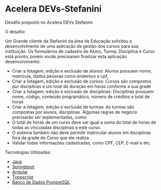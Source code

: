 # Acelera DEVs-Stefanini
Desafio proposto no Acelera DEVs Stefanini. 


O desafio:

Um Grande cliente da Stefanini da área de Educação solicitou o desenvolvimento de uma aplicação
de gestão dos cursos para sua instituição.
Os formulários de cadastro de Aluno, Turma, Disciplina e Curso está pronto, porém vocês
precisaram finalizar esta aplicação desenvolvimento:
- Criar a listagem, edição e exclusão de alunos: Alunos possuem nome, matrícula, dados pessoas
como endereço e cpf,
- Criar a listagem, edição e exclusão de cursos: Cursos são compostos por disciplinas e um total de
duração em horas conforme a sua grade
- Criar a listagem, edição e exclusão de disciplinas: Disciplinas possuem nome, código, conteúdo
programático, número de créditos e total de horas
- Criar a listagem, edição e exclusão de turmas: As turmas são compostas por alunos, disciplinas.
Algumas regras de negócio precisarão ser implementadas, como:
- O total de horas de um curso deve ser igual a soma do total de horas de todas as vinculadas
disciplinas a este curso.
- O sistema também não deve permitir matricular alunos em disciplinas fora da grade do
Curso que ele realiza
- Validar todas informações cadastradas, como CPF, CEP, E-mail e etc.


Tecnologias Utilizadas:

- [Java](https://www.java.com/pt-BR/)
- [Springboot](https://docs.spring.io/spring-boot/docs/current/reference/htmlsingle/)
- [Angular](https://angular.io/docs)
- [Typescript](https://www.typescriptlang.org/docs/)
- [Banco de Dados PostgreSQL](https://www.postgresql.org/docs/)




